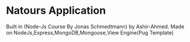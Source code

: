 # Natours Application

Built in (Node-Js Course By Jonas Schmedtmann) by Ashir-Ahmed. 
Made on NodeJs,Express,MongoDB,Mongoose,View Engine(Pug Template) 